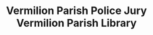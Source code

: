---
layout: repo
title: "Vermilion Parish Police Jury Vermilion Parish Library"
id: 25249
permalink: repos/25249/
---